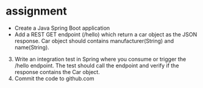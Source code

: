 # assignment

- Create a Java Spring Boot application
- Add a REST GET endpoint (/hello) which return a car object as the JSON response.
Car object should contains manufacturer(String) and name(String).
3) Write an integration test in Spring where you consume or trigger the /hello endpoint. The test should call the endpoint and verify if the response contains the Car object.
4) Commit the code to github.com
